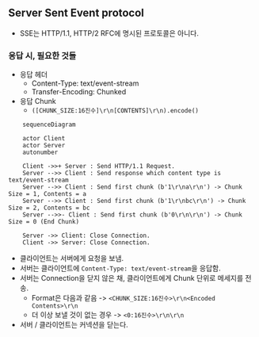 ## Server Sent Event protocol
- SSE는 HTTP/1.1, HTTP/2 RFC에 명시된 프로토콜은 아니다.

### 응답 시, 필요한 것들
- 응답 헤더
  - Content-Type: text/event-stream
  - Transfer-Encoding: Chunked
- 응답 Chunk
  - `([CHUNK_SIZE:16진수]\r\n[CONTENTS]\r\n).encode()`




```mermaid
    sequenceDiagram
        
    actor Client
    actor Server
    autonumber
    
    Client ->>+ Server : Send HTTP/1.1 Request.
    Server -->> Client : Send response which content type is text/event-stream
    Server -->> Client : Send first chunk (b'1\r\na\r\n') -> Chunk Size = 1, Contents = a
    Server -->> Client : Send first chunk (b'1\r\nbc\r\n') -> Chunk Size = 2, Contents = bc
    Server -->>- Client : Send first chunk (b'0\r\n\r\n') -> Chunk Size = 0 (End Chunk)
    
    Server ->> Client: Close Connection.
    Client ->> Server: Close Connection.
```
- 클라이언트는 서버에게 요청을 보냄. 
- 서버는 클라이언트에 `Content-Type: text/event-stream`을 응답함.
- 서버는 Connection을 닫지 않은 채, 클라이언트에게 Chunk 단위로 메세지를 전송.
  - Format은 다음과 같음 -> `<CHUNK_SIZE:16진수>\r\n<Encoded Contents>\r\n`
  - 더 이상 보낼 것이 없는 경우 -> `<0:16진수>\r\n\r\n`
- 서버 / 클라이언트는 커넥션을 닫는다.
